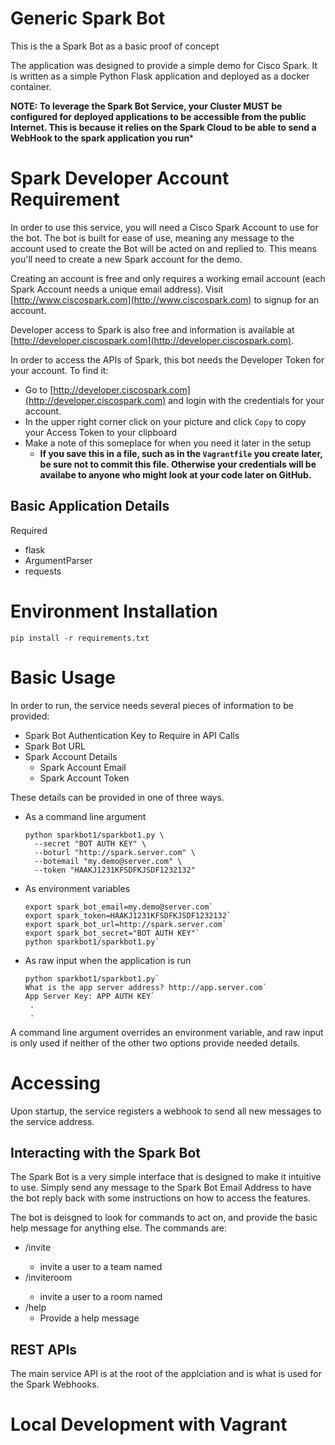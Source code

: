 # Generic Spark Bot

This is the a Spark Bot as a basic proof of concept

The application was designed to provide a simple demo for Cisco Spark.  It is written as a simple Python Flask application and deployed as a docker container.

**NOTE: To leverage the Spark Bot Service, your Cluster MUST be configured for deployed applications to be accessible from the public Internet.  This is because it relies on the Spark Cloud to be able to send a WebHook to the spark application you run***


# Spark Developer Account Requirement
In order to use this service, you will need a Cisco Spark Account to use for the bot.  The bot is built for ease of use, meaning any message to the account used to create the Bot will be acted on and replied to.  This means you'll need to create a new Spark account for the demo.  

Creating an account is free and only requires a working email account (each Spark Account needs a unique email address).  Visit [http://www.ciscospark.com](http://www.ciscospark.com) to signup for an account.

Developer access to Spark is also free and information is available at [http://developer.ciscospark.com](http://developer.ciscospark.com).

In order to access the APIs of Spark, this bot needs the Developer Token for your account.  To find it:

* Go to [http://developer.ciscospark.com](http://developer.ciscospark.com) and login with the credentials for your account.
* In the upper right corner click on your picture and click `Copy` to copy your Access Token to your clipboard
* Make a note of this someplace for when you need it later in the setup
  * **If you save this in a file, such as in the `Vagrantfile` you create later, be sure not to commit this file.  Otherwise your credentials will be availabe to anyone who might look at your code later on GitHub.**

## Basic Application Details

Required

* flask
* ArgumentParser
* requests

# Environment Installation

    pip install -r requirements.txt

# Basic Usage

In order to run, the service needs several pieces of information to be provided:

* Spark Bot Authentication Key to Require in API Calls
* Spark Bot URL
* Spark Account Details
  * Spark Account Email
  * Spark Account Token

These details can be provided in one of three ways.

* As a command line argument

	```
	python sparkbot1/sparkbot1.py \
	  --secret "BOT AUTH KEY" \
	  --boturl "http://spark.server.com" \
	  --botemail "my.demo@server.com" \
	  --token "HAAKJ1231KFSDFKJSDF1232132"
	```
  
* As environment variables

	```
	export spark_bot_email=my.demo@server.com`
	export spark_token=HAAKJ1231KFSDFKJSDF1232132`
	export spark_bot_url=http://spark.server.com`
	export spark_bot_secret="BOT AUTH KEY"`
	python sparkbot1/sparkbot1.py`
	```

* As raw input when the application is run

	```
	python sparkbot1/sparkbot1.py`
	What is the app server address? http://app.server.com`
	App Server Key: APP AUTH KEY`
	 .
	 .
	
	```

A command line argument overrides an environment variable, and raw input is only used if neither of the other two options provide needed details.

# Accessing

Upon startup, the service registers a webhook to send all new messages to the service address.


## Interacting with the Spark Bot
The Spark Bot is a very simple interface that is designed to make it intuitive to use.  Simply send any message to the Spark Bot Email Address to have the bot reply back with some instructions on how to access the features.

The bot is deisgned to look for commands to act on, and provide the basic help message for anything else.  The commands are:

* /invite <teamname>
  * invite a user to a team named <teamname>
* /inviteroom <roomname>
  * invite a user to a room named <roomname>
* /help
  * Provide a help message

## REST APIs

The main service API is at the root of the applciation and is what is used for the Spark Webhooks.

# Local Development with Vagrant

